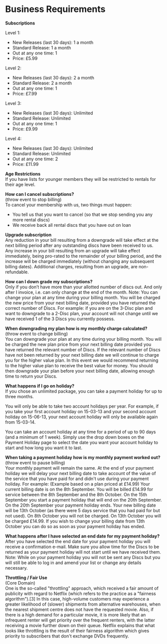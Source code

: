 # Business Requirements #

**Subscriptions**   

Level 1:   

- New Releases (last 30 days): 1 a month   
- Standard Release: 1 a month
- Out at any one time: 1
- Price: £5.99

Level 2:   

- New Releases (last 30 days): 2 a month   
- Standard Release: 2 a month
- Out at any one time: 1
- Price: £7.99

Level 3:   

- New Releases (last 30 days): Unlimited   
- Standard Release: Unlimited
- Out at any one time: 1
- Price: £9.99

Level 4:   

- New Releases (last 30 days): Unlimited   
- Standard Release: Unlimited
- Out at any one time: 2
- Price: £11.99



**Age Restrictions**  
If you have lists for younger members they will be restricted to rentals for their age level.

**How can I cancel subscriptions?**  
(throw event to stop billing)  
To cancel your membership with us, two things must happen:  

- You tell us that you want to cancel (so that we stop sending you any more rental discs)
- We receive back all rental discs that you have out on loan 

**Upgrade subscription**   
Any reduction in your bill resulting from a downgrade will take effect at the next billing period after any outstanding discs have been received to us. Any increase in your bill resulting from an upgrade will take effect immediately, being pro-rated to the remainder of your billing period, and the increase will be charged immediately (without changing any subsequent billing dates). Additional charges, resulting from an upgrade, are non-refundable.

**How can I down grade my subscriptions?**  
Only if you don’t have more than your allotted number of discs out. And only after I invoice, i.e. can only change at the end of the month. Note: You can change your plan at any time during your billing month. You will be charged the new price from your next billing date, provided you have returned the correct number of Discs.
For example: if you are on the 3-Disc plan and want to downgrade to a 2-Disc plan, your account will not change until we have received 1 of the 3 Discs you currently possess.

**When downgrading my plan how is my monthly charge calculated?**  
(throw event to change billing)  
You can downgrade your plan at any time during your billing month. You will be charged the new plan price from your next billing date provided you have returned the relevant number of Discs.
If the relevant number of Discs have not been returned by your next billing date we will continue to charge you for the higher value plan. In this event we would recommend returning to the higher value plan to receive the best value for money. You should then downgrade your plan before your next billing date, allowing enough time to return your Discs.

**What happens if I go on holiday?**  
If you chose an unlimited package, you can take a payment holiday for up to three months.

You will only be able to take two account holidays per year. For example, if you take your first account holiday on 15-03-13 and your second account holiday on 15-06-13, your next account holiday will only be available again from 15-03-14.

You can take an account holiday at any time for a period of up to 90 days (and a minimum of 1 week). Simply use the drop down boxes on the Payment Holiday page to select the date you want your account holiday to start and how long you want it to last. 


**When taking a payment holiday how is my monthly payment worked out?**  
(throw event to pause billing)  
Your monthly payment will remain the same. At the end of your payment holiday we will delay your next billing date to take account of the value of the service that you have paid for and didn't use during your payment holiday. For example:
(Example based on a plan priced at £14.99)
Your current billing date is on the 8th September. You will be billed £14.99 for service between the 8th September and the 8th October.
On the 15th September you start a payment holiday that will end on the 20th September.
On the 20th September your payment holiday ends. Your new billing date will be 13th October (as there were 5 days service that you had paid for but not used). On 8th October you will not be charged. On 13th October you will be charged £14.99.
If you wish to change your billing date from 13th October you can do so as soon as your payment holiday has ended.

**What happens after I have selected an end date for my payment holiday?**  
After you have selected the end date for your payment holiday you will receive a confirmation e-mail.
Make sure you allow time for the Discs to be returned as your payment holiday will not start until we have received them.
Note: While on your payment holiday you will not be sent any Discs but you will still be able to log in and amend your list or change any details necessary.

**Throttling / Fair Use**   
(Core Domain)  
One is the so-called "throttling" approach, which received a fair amount of publicity with regard to Netflix (which refers to the practice as a "fairness algorithm").[3] In this case, high-volume customers may experience a greater likelihood of (slower) shipments from alternative warehouses, when the nearest shipment centre does not have the requested movie. Also, if there is a high demand for a particular movie, it is more likely that an infrequent renter will get priority over the frequent renters, with the latter receiving a movie further down on their queue.
Netflix explains that what looks like throttling is the result of their fairness algorithm which gives priority to subscribers that don't exchange DVDs frequently.

